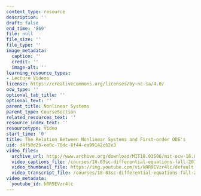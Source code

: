 ```yaml
---
content_type: resource
description: ''
draft: false
end_time: '869'
file: null
file_size: ''
file_type: ''
image_metadata:
  caption: ''
  credit: ''
  image-alt: ''
learning_resource_types:
- Lecture Videos
license: https://creativecommons.org/licenses/by-nc-sa/4.0/
ocw_type: ''
optional_tab_title: ''
optional_text: ''
parent_title: Nonlinear Systems
parent_type: CourseSection
related_resources_text: ''
resource_index_text: ''
resourcetype: Video
start_time: '0'
title: The Relation Between Nonlinear Systems and First-order ODE's
uid: d4f50d26-ee0c-70dc-8f44-ea99142c62e3
video_files:
  archive_url: http://www.archive.org/download/MIT18.03S06/mit-ocw-18.03-lec33-09may2003-220k_512kb.mp4
  video_captions_file: /courses/18-03sc-differential-equations-fall-2011/089f21bd0eb15eaf9e4517b1931f598d_kRR9EVzr4lc.vtt
  video_thumbnail_file: https://img.youtube.com/vi/kRR9EVzr4lc/default.jpg
  video_transcript_file: /courses/18-03sc-differential-equations-fall-2011/fe25c163f74bd142702441c7fc45d021_kRR9EVzr4lc.pdf
video_metadata:
  youtube_id: kRR9EVzr4lc
---
```

